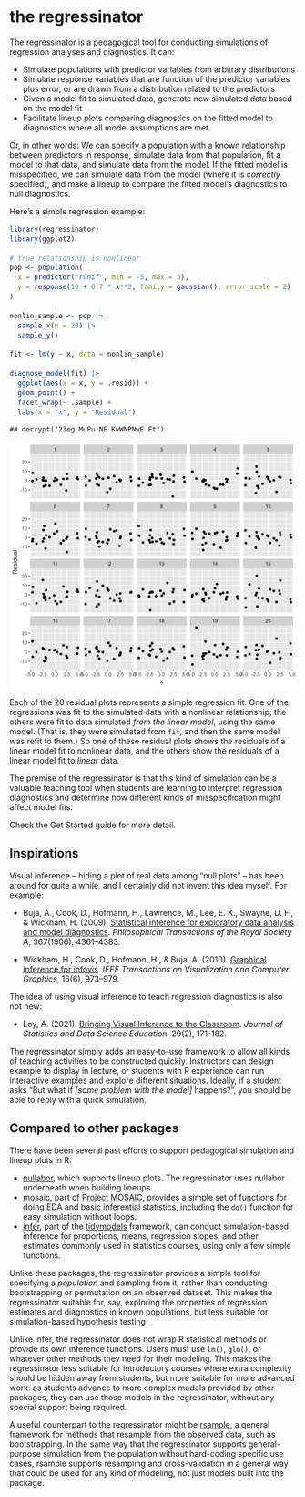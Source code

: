
<!-- WARNING: README.md is generated from README.Rmd; edit that
     instead, then use rmarkdown::render("README.Rmd") to regenerate -->

# the regressinator

The regressinator is a pedagogical tool for conducting simulations of
regression analyses and diagnostics. It can:

-   Simulate populations with predictor variables from arbitrary
    distributions
-   Simulate response variables that are function of the predictor
    variables plus error, or are drawn from a distribution related to
    the predictors
-   Given a model fit to simulated data, generate new simulated data
    based on the model fit
-   Facilitate lineup plots comparing diagnostics on the fitted model to
    diagnostics where all model assumptions are met.

Or, in other words: We can specify a population with a known
relationship between predictors in response, simulate data from that
population, fit a model to that data, and simulate data from the model.
If the fitted model is misspecified, we can simulate data from the model
(where it is *correctly* specified), and make a lineup to compare the
fitted model’s diagnostics to null diagnostics.

Here’s a simple regression example:

``` r
library(regressinator)
library(ggplot2)

# true relationship is nonlinear
pop <- population(
  x = predictor("runif", min = -5, max = 5),
  y = response(10 + 0.7 * x**2, family = gaussian(), error_scale = 2)
)

nonlin_sample <- pop |>
  sample_x(n = 20) |>
  sample_y()

fit <- lm(y ~ x, data = nonlin_sample)

diagnose_model(fit) |>
  ggplot(aes(x = x, y = .resid)) +
  geom_point() +
  facet_wrap(~ .sample) +
  labs(x = "x", y = "Residual")
```

    ## decrypt("23eg MuPu NE KwWNPNwE Ft")

<img src="man/figures/README-example-regression-lineup-1.png" width="672" />

Each of the 20 residual plots represents a simple regression fit. One of
the regressions was fit to the simulated data with a nonlinear
relationship; the others were fit to data simulated *from the linear
model*, using the same model. (That is, they were simulated from `fit`,
and then the same model was refit to them.) So one of these residual
plots shows the residuals of a linear model fit to nonlinear data, and
the others show the residuals of a linear model fit to *linear* data.

The premise of the regressinator is that this kind of simulation can be
a valuable teaching tool when students are learning to interpret
regression diagnostics and determine how different kinds of
misspecification might affect model fits.

Check the Get Started guide for more detail.

## Inspirations

Visual inference – hiding a plot of real data among “null plots” – has
been around for quite a while, and I certainly did not invent this idea
myself. For example:

-   Buja, A., Cook, D., Hofmann, H., Lawrence, M., Lee, E. K.,
    Swayne, D. F., & Wickham, H. (2009). [Statistical inference for
    exploratory data analysis and model
    diagnostics](https://doi.org/10.1098/rsta.2009.0120). *Philosophical
    Transactions of the Royal Society A*, 367(1906), 4361–4383.

-   Wickham, H., Cook, D., Hofmann, H., & Buja, A. (2010). [Graphical
    inference for infovis](https://doi.org/10.1109/TVCG.2010.161). *IEEE
    Transactions on Visualization and Computer Graphics*, 16(6),
    973–979.

The idea of using visual inference to teach regression diagnostics is
also not new:

-   Loy, A. (2021). [Bringing Visual Inference to the
    Classroom](https://doi.org/10.1080/26939169.2021.1920866). *Journal
    of Statistics and Data Science Education*, 29(2), 171-182.

The regressinator simply adds an easy-to-use framework to allow all
kinds of teaching activities to be constructed quickly. Instructors can
design example to display in lecture, or students with R experience can
run interactive examples and explore different situations. Ideally, if a
student asks “But what if *\[some problem with the model\]* happens?”,
you should be able to reply with a quick simulation.

## Compared to other packages

There have been several past efforts to support pedagogical simulation
and lineup plots in R:

-   [nullabor](https://cran.r-project.org/package=nullabor), which
    supports lineup plots. The regressinator uses nullabor underneath
    when building lineups.
-   [mosaic](https://cran.r-project.org/package=mosaic), part of
    [Project MOSAIC](http://www.mosaic-web.org/), provides a simple set
    of functions for doing EDA and basic inferential statistics,
    including the `do()` function for easy simulation without loops.
-   [infer](https://infer.tidymodels.org/), part of the
    [tidymodels](https://www.tidymodels.org/) framework, can conduct
    simulation-based inference for proportions, means, regression
    slopes, and other estimates commonly used in statistics courses,
    using only a few simple functions.

Unlike these packages, the regressinator provides a simple tool for
specifying a *population* and sampling from it, rather than conducting
bootstrapping or permutation on an observed dataset. This makes the
regressinator suitable for, say, exploring the properties of regression
estimates and diagnostics in known populations, but less suitable for
simulation-based hypothesis testing.

Unlike infer, the regressinator does not wrap R statistical methods or
provide its own inference functions. Users must use `lm()`, `glm()`, or
whatever other methods they need for their modeling. This makes the
regressinator less suitable for introductory courses where extra
complexity should be hidden away from students, but more suitable for
more advanced work: as students advance to more complex models provided
by other packages, they can use those models in the regressinator,
without any special support being required.

A useful counterpart to the regressinator might be
[rsample](https://rsample.tidymodels.org/), a general framework for
methods that resample from the observed data, such as bootstrapping. In
the same way that the regressinator supports general-purpose simulation
from the population without hard-coding specific use cases, rsample
supports resampling and cross-validation in a general way that could be
used for any kind of modeling, not just models built into the package.
